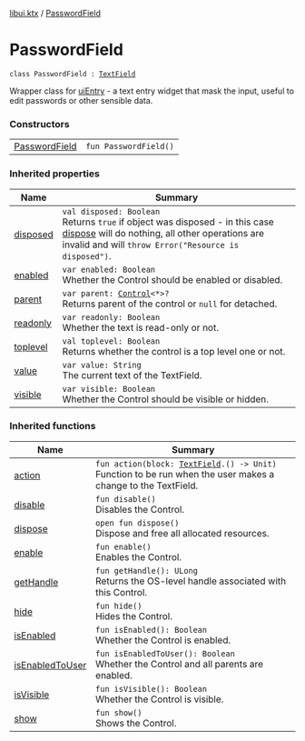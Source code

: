 [libui.ktx](../README.md) / [PasswordField](README.md)

# PasswordField

`class PasswordField : `[`TextField`](../-text-field/README.md)

Wrapper class for [uiEntry](../../libui/ui-entry.md) - a text entry widget that mask the input, useful to edit passwords or other sensible data.

### Constructors

| | |
|---|---|
| [PasswordField](-password-field.md) | `fun PasswordField()` |

### Inherited properties

| Name | Summary |
|---|---|
| [disposed](../-disposable/disposed.md) | `val disposed: Boolean`<br>Returns `true` if object was disposed - in this case [dispose](../-disposable/dispose.md) will do nothing, all other operations are invalid and will `throw Error("Resource is disposed")`. |
| [enabled](../-control/enabled.md) | `var enabled: Boolean`<br>Whether the Control should be enabled or disabled. |
| [parent](../-control/parent.md) | `var parent: `[`Control`](../-control/README.md)`<*>?`<br>Returns parent of the control or `null` for detached. |
| [readonly](../-text-field/readonly.md) | `var readonly: Boolean`<br>Whether the text is read-only or not. |
| [toplevel](../-control/toplevel.md) | `val toplevel: Boolean`<br>Returns whether the control is a top level one or not. |
| [value](../-text-field/value.md) | `var value: String`<br>The current text of the TextField. |
| [visible](../-control/visible.md) | `var visible: Boolean`<br>Whether the Control should be visible or hidden. |

### Inherited functions

| Name | Summary |
|---|---|
| [action](../-text-field/action.md) | `fun action(block: `[`TextField`](../-text-field/README.md)`.() -> Unit)`<br>Function to be run when the user makes a change to the TextField. |
| [disable](../-control/disable.md) | `fun disable()`<br>Disables the Control. |
| [dispose](../-control/dispose.md) | `open fun dispose()`<br>Dispose and free all allocated resources. |
| [enable](../-control/enable.md) | `fun enable()`<br>Enables the Control. |
| [getHandle](../-control/get-handle.md) | `fun getHandle(): ULong`<br>Returns the OS-level handle associated with this Control. |
| [hide](../-control/hide.md) | `fun hide()`<br>Hides the Control. |
| [isEnabled](../-control/is-enabled.md) | `fun isEnabled(): Boolean`<br>Whether the Control is enabled. |
| [isEnabledToUser](../-control/is-enabled-to-user.md) | `fun isEnabledToUser(): Boolean`<br>Whether the Control and all parents are enabled. |
| [isVisible](../-control/is-visible.md) | `fun isVisible(): Boolean`<br>Whether the Control is visible. |
| [show](../-control/show.md) | `fun show()`<br>Shows the Control. |
